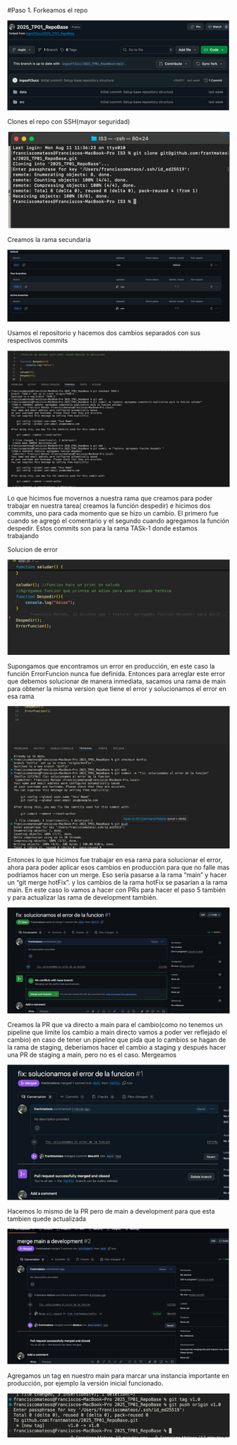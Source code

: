 #Paso 1. 
Forkeamos el repo 

![fork](image.png)

Clones el repo con SSH(mayor seguridad)

![SSH](image-1.png)


Creamos la rama secundaria

![branches](image-3.png)


Usamos el repositorio y hacemos dos cambios separados con sus respectivos commits 

![commit](image-2.png)

Lo que hicimos fue movernos a nuestra rama que creamos para poder trabajar en nuestra tarea( creamos la función despedir) e hicimos dos commits, uno para cada momento que se hizo un cambio. El primero fue cuando se agregó el comentario y el segundo cuando agregamos la función despedir. Estos commits son para la rama TASk-1 donde estamos trabajando

Solucion de error 

![error](image-4.png)

Supongamos que encontramos un error en producción, en este caso la función ErrorFuncion nunca fue definida. Entonces para arreglar este error que debemos solucionar de manera inmediata, sacamos una rama de main para obtener la misma version que tiene el error y solucionamos el error en esa rama

![](image-5.png)

Entonces lo que hicimos fue trabajar en esa rama para solucionar el error, ahora para poder aplicar esos cambios en producción para que no falle mas podriamos hacer con un merge. Eso sería pasarse a la rama “main” y hacer un “git merge hotFix”. y los cambios de la rama hotFix se pasarían a la rama main. En este caso lo vamos a hacer con PRs para hacer el paso 5 también y para actualizar las rama de development también.

![fix](image-6.png)

Creamos la PR que va directo a main para el cambio(como no tenemos un pipeline que limite los cambio a main directo vamos a poder ver reflejado el cambio) en caso de tener un pipeline que pida que lo cambios se hagan de la rama de staging, deberíamos hacer el cambio a staging y después hacer una  PR de staging a main, pero no es el caso.
Mergeamos

![merge](image-7.png)

Hacemos lo mismo de la PR pero de main a development para que esta tambien quede actualizada 

![](image-8.png)

Agregamos un tag en nuestro main para marcar una instancia importante en producción, por ejemplo la versión inicial funcionado.

![](image-9.png)
